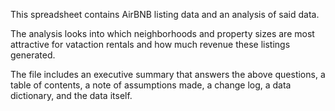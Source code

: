 This spreadsheet contains AirBNB listing data and an analysis of said data. 

The analysis looks into which neighborhoods and property sizes are most attractive for vataction rentals and how much revenue these listings generated. 

The file includes an executive summary that answers the above questions, a table of contents, a note of assumptions made, a change log, a data dictionary, and the data itself.
